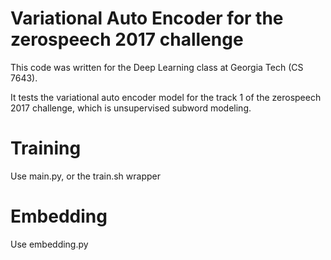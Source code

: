 # Variational Auto Encoder for the zerospeech 2017 challenge

This code was written for the Deep Learning class at Georgia Tech (CS 7643).

It tests the variational auto encoder model for the track 1 of the zerospeech 2017 challenge,
which is unsupervised subword modeling. 



# Training
Use main.py, or the train.sh wrapper

# Embedding
Use embedding.py

